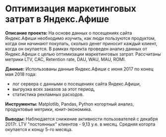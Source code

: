 # Оптимизация маркетинговых затрат в Яндекс.Афише

**Описание проекта:** На основе данных о посещениях сайта Яндекс.Афиши необходимо изучить, как люди пользуются продуктом, когда они начинают покупать, сколько денег приносит каждый клиент, когда он окупается. В рамках проекта проведен анализ данных от Яндекс.Афиши с целью оптимизации маркетинговых затрат. Рассчитаны метрики LTV, CAC, Retention rate, DAU, WAU, MAU, ROMI.

**Данные:** Использованы данные Яндекс.Афиши с июня 2017 по конец мая 2018 года:
- лог сервера с данными о посещениях сайта Яндекс.Афиши,
- выгрузка всех заказов за этот период,
- статистика рекламных расходов.

**Инструменты:** Matplotlib, Pandas, Python когортный анализ, продуктовые метрики, юнит-экономика.

**Выводы:** Наблюдается снижение активности пользователей с декабря 2017г. LTV "постоянных" клиентов - 9,13 у.е. в месяц. Средняя когорта окупается к концу 5-го месяца.

